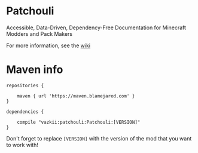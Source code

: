 # Patchouli
Accessible, Data-Driven, Dependency-Free Documentation for Minecraft Modders and Pack Makers

For more information, see the [wiki](https://github.com/Vazkii/Patchouli/wiki)

# Maven info

```
repositories {

    maven { url 'https://maven.blamejared.com' }
}

dependencies {

    compile "vazkii:patchouli:Patchouli:[VERSION]"
}
```

Don't forget to replace `[VERSION]` with the version of the mod that you want to work with!